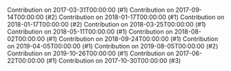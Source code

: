 Contribution on 2017-03-31T00:00:00 (#1)
Contribution on 2017-09-14T00:00:00 (#2)
Contribution on 2018-01-17T00:00:00 (#1)
Contribution on 2018-01-17T00:00:00 (#2)
Contribution on 2018-03-25T00:00:00 (#1)
Contribution on 2018-05-11T00:00:00 (#1)
Contribution on 2018-08-02T00:00:00 (#1)
Contribution on 2018-09-24T00:00:00 (#1)
Contribution on 2019-04-05T00:00:00 (#1)
Contribution on 2019-08-05T00:00:00 (#2)
Contribution on 2019-10-26T00:00:00 (#1)
Contribution on 2017-06-22T00:00:00 (#1)
Contribution on 2017-10-30T00:00:00 (#3)
